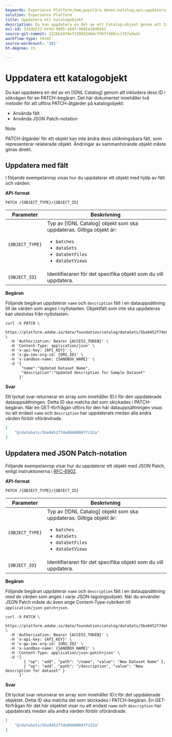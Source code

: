 ```yaml
---
keywords: Experience Platform;hem;populära ämnen;katalog;api;uppdatera ett objekt
solution: Experience Platform
title: Uppdatera ett katalogobjekt
description: Du kan uppdatera en del av ett Catalog-objekt genom att ta med dess ID i sökvägen för en PATCH-begäran. Det här dokumentet innehåller information om hur du använder fält och JSON Patch-notation för att utföra PATCH-åtgärder på katalogobjekt.
exl-id: 315de212-bf4d-40d5-a54f-9602a26d6852
source-git-commit: 2226b1878ef3398554b6cf96ff400cc1767a9e4c
workflow-type: tm+mt
source-wordcount: '361'
ht-degree: 1%

---
```


# Uppdatera ett katalogobjekt

Du kan uppdatera en del av en [!DNL Catalog] genom att inkludera dess ID i sökvägen för en PATCH-begäran. Det här dokumentet innehåller två metoder för att utföra PATCH-åtgärder på katalogobjekt:

* Använda fält
* Använda JSON Patch-notation

>[!NOTE]
>
>PATCH-åtgärder för ett objekt kan inte ändra dess utökningsbara fält, som representerar relaterade objekt. Ändringar av sammanhörande objekt måste göras direkt.

## Uppdatera med fält

I följande exempelanrop visas hur du uppdaterar ett objekt med hjälp av fält och värden.

**API-format**

```http
PATCH /{OBJECT_TYPE}/{OBJECT_ID}
```

| Parameter | Beskrivning |
| --- | --- |
| `{OBJECT_TYPE}` | Typ av [!DNL Catalog] objekt som ska uppdateras. Giltiga objekt är: <ul><li>`batches`</li><li>`dataSets`</li><li>`dataSetFiles`</li><li>`dataSetViews`</li></ul> |
| `{OBJECT_ID}` | Identifieraren för det specifika objekt som du vill uppdatera. |

**Begäran**

Följande begäran uppdaterar `name` och `description` fält i en datauppsättning till de värden som anges i nyttolasten. Objektfält som inte ska uppdateras kan uteslutas från nyttolasten.

```shell
curl -X PATCH \
  https://platform.adobe.io/data/foundation/catalog/dataSets/5ba9452f7de80400007fc52a \
  -H 'Authorization: Bearer {ACCESS_TOKEN}' \
  -H 'Content-Type: application/json' \
  -H 'x-api-key: {API_KEY}' \
  -H 'x-gw-ims-org-id: {ORG_ID}' \
  -H 'x-sandbox-name: {SANDBOX_NAME}' \
  -d '{
       "name":"Updated Dataset Name",
       "description":"Updated description for Sample Dataset"
      }'
```

**Svar**

Ett lyckat svar returnerar en array som innehåller ID:t för den uppdaterade datauppsättningen. Detta ID ska matcha det som skickades i PATCH-begäran. När en GET-förfrågan utförs för den här datauppsättningen visas nu att endast `name` och `description` har uppdaterats medan alla andra värden förblir oförändrade.

```json
[
    "@/dataSets/5ba9452f7de80400007fc52a"
]
```

## Uppdatera med JSON Patch-notation

Följande exempelanrop visar hur du uppdaterar ett objekt med JSON Patch, enligt instruktionerna i [RFC-6902](https://tools.ietf.org/html/rfc6902).

<!-- (Include once API fundamentals guide is published) 

For more information on JSON Patch syntax, see the [API fundamentals guide](). 

-->

**API-format**

```http
PATCH /{OBJECT_TYPE}/{OBJECT_ID}
```

| Parameter | Beskrivning |
| --- | --- |
| `{OBJECT_TYPE}` | Typ av [!DNL Catalog] objekt som ska uppdateras. Giltiga objekt är: <ul><li>`batches`</li><li>`dataSets`</li><li>`dataSetFiles`</li><li>`dataSetViews`</li></ul> |
| `{OBJECT_ID}` | Identifieraren för det specifika objekt som du vill uppdatera. |

**Begäran**

Följande begäran uppdaterar `name` och `description` fält i en datauppsättning med de värden som anges i varje JSON-lagningsobjekt. När du använder JSON Patch måste du även ange Content-Type-rubriken till `application/json-patch+json`.

```shell
curl -X PATCH \
  https://platform.adobe.io/data/foundation/catalog/dataSets/5ba9452f7de80400007fc52a \
  -H 'Authorization: Bearer {ACCESS_TOKEN}' \
  -H 'x-api-key: {API_KEY}' \
  -H 'x-gw-ims-org-id: {ORG_ID}' \
  -H 'x-sandbox-name: {SANDBOX_NAME}' \
  -H 'Content-Type: application/json-patch+json' \
  -d '[
        { "op": "add", "path": "/name", "value": "New Dataset Name" },
        { "op": "add", "path": "/description", "value": "New description for dataset" }
      ]'
```

**Svar**

Ett lyckat svar returnerar en array som innehåller ID:t för det uppdaterade objektet. Detta ID ska matcha det som skickades i PATCH-begäran. En GET-förfrågan för det här objektet visar nu att endast `name` och `description` har uppdaterats medan alla andra värden förblir oförändrade.

```json
[
    "@/dataSets/5ba9452f7de80400007fc52a"
]
```
